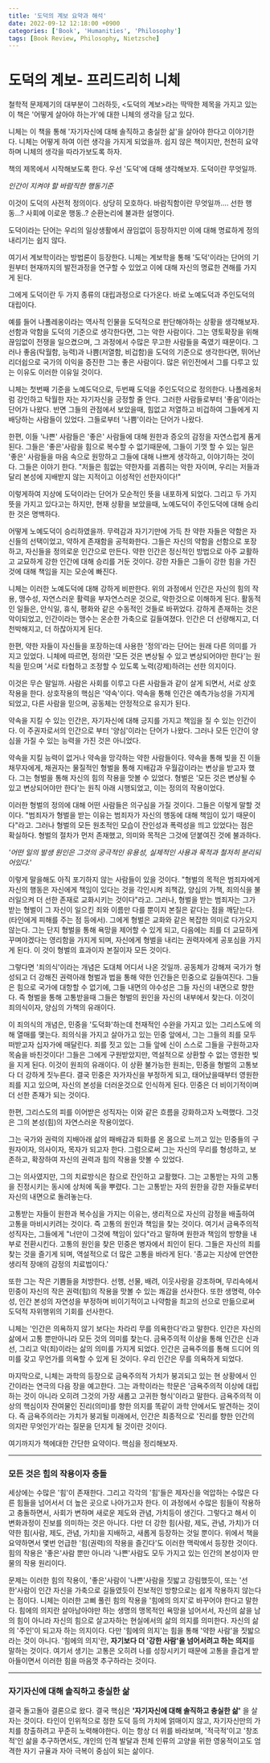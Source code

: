 ```yaml
---
title: '도덕의 계보 요약과 해석'
date: 2022-09-12 12:18:00 +0900
categories: ['Book', 'Humanities', 'Philosophy']
tags: [Book Review, Philosophy, Nietzsche]
---
```


# 도덕의 계보- 프리드리히 니체


철학적 문제제기의 대부분이 그러하듯, <도덕의 계보>라는 딱딱한 제목을 가지고 있는 이 책은 '어떻게 살아야 하는가'에 대한 니체의 생각을 담고 있다.

  

니체는 이 책을 통해 '자기자신에 대해 솔직하고 충실한 삶'을 살아야 한다고 이야기한다. 니체는 어떻게 하여 이런 생각을 가지게 되었을까. 쉽지 않은 책이지만, 천천히 요약하며 니체의 생각을 따라가보도록 하자.

  

책의 제목에서 시작해보도록 한다. 우선 '도덕'에 대해 생각해보자. 도덕이란 무엇일까.

*인간이 지켜야 할 바람직한 행동기준*

  

이것이 도덕의 사전적 정의이다. 상당히 모호하다. 바람직함이란 무엇일까.... 선한 행동...? 사회에 이로운 행동..? 순환논리에 불과한 설명이다.

도덕이라는 단어는 우리의 일상생활에서 끊임없이 등장하지만 이에 대해 명료하게 정의내리기는 쉽지 않다.

  

여기서 계보학이라는 방법론이 등장한다. 니체는 계보학을 통해 '도덕'이라는 단어의 기원부터 현재까지의 발전과정을 연구할 수 있었고 이에 대해 자신의 명료한 견해를 가지게 된다.

  

그에게 도덕이란 두 가지 종류의 대립과정으로 다가온다. 바로 노예도덕과 주인도덕의 대립이다.

  

예를 들어 나폴레옹이라는 역사적 인물을 도덕적으로 판단해야하는 상황을 생각해보자. 선함과 악함을 도덕의 기준으로 생각한다면, 그는 악한 사람이다. 그는 영토확장을 위해 끊임없이 전쟁을 일으켰으며, 그 과정에서 수많은 무고한 사람들을 죽였기 때문이다. 그러나 좋음(탁월함, 능력)과 나쁨(저열함, 비겁함)을 도덕의 기준으로 생각한다면, 뛰어난 리더쉽으로 국가의 이익을 증진한 그는 좋은 사람이다. 많은 위인전에서 그를 다루고 있는 이유도 이러한 이유일 것이다.

  

니체는 첫번째 기준을 노예도덕으로, 두번째 도덕을 주인도덕으로 정의한다. 나폴레옹처럼 강인하고 탁월한 자는 자기자신을 긍정할 줄 안다. 그러한 사람들로부터 '좋음'이라는 단어가 나왔다. 반면 그들의 관점에서 보았을때, 힘없고 저열하고 비겁하여 그들에게 지배당하는 사람들이 있었다. 그들로부터 '나쁨'이라는 단어가 나왔다.

  

한편, 이들 '나쁜' 사람들은 '좋은' 사람들에 대해 원한과 증오의 감정을 자연스럽게 품게 된다. 그들은 '좋은'사람을 힘으로 복수할 수 없기때문에, 그들이 기껏 할 수 있는 일은 '좋은' 사람들을 마음 속으로 원망하고 그들에 대해 나쁘게 생각하고, 이야기하는 것이다. 그들은 이야기 한다. "저들은 힘없는 약한자를 괴롭히는 악한 자이며, 우리는 저들과 달리 본성에 지배받지 않는 지적이고 이성적인 선한자이다!"

  

이렇게하여 지상에 도덕이라는 단어가 모순적인 뜻을 내포하게 되었다. 그리고 두 가지 뜻을 가지고 있다고는 하지만, 현재 상황을 보았을때, 노예도덕이 주인도덕에 대해 승리한 것은 명백하다.

  

어떻게 노예도덕이 승리하였을까. 무력감과 자기기만에 가득 찬 약한 자들은 약함은 자신들의 선택이었고, 약하게 존재함을 공적화한다. 그들은 자신의 약함을 선함으로 포장하고, 자신들을 정의로운 인간으로 만든다. 약한 인간은 정신적인 방법으로 아주 교활하고 교묘하게 강한 인간에 대해 승리를 거둔 것이다. 강한 자들은 그들이 강한 힘을 가진 것에 대해 책임을 지는 모순에 빠진다.

  

니체는 이러한 노예도덕에 대해 강하게 비판한다. 위의 과정에서 인간은 자신의 힘의 작용, 맹수성, 자연스러운 활력을 부자연스러운 것으로, 악한것으로 이해하게 된다. 활동적인 일들은, 안식일, 휴식, 평화와 같은 수동적인 것들로 바뀌었다. 강하게 존재하는 것은 악이되었고, 인간이라는 맹수는 온순한 가축으로 길들여졌다. 인간은 더 선량해지고, 더 천박해지고, 더 하찮아지게 된다.

  

한편, 약한 자들이 자신들을 포장하는데 사용한 '정의'라는 단어는 원래 다른 의미를 가지고 있었다. 니체에 따르면, 정의란 '모든 것은 변상될 수 있고 변상되어야만 한다'는 원칙을 믿으며 '서로 타협하고 조정할 수 있도록 노력(강제)하려는 선한 의지이다.

  

이것은 무슨 말일까. 사람은 사회를 이루고 다른 사람들과 같이 살게 되면서, 서로 상호작용을 한다. 상호작용의 핵심은 '약속'이다. 약속을 통해 인간은 예측가능성을 가지게 되었고, 다른 사람을 믿으며, 공동체는 안정적으로 유지가 된다.

  

약속을 지킬 수 있는 인간은, 자기자신에 대해 긍지를 가지고 책임을 질 수 있는 인간이다. 이 주권자로서의 인간으로 부터 '양심'이라는 단어가 나왔다. 그러나 모든 인간이 양심을 가질 수 있는 능력을 가진 것은 아니었다.

  

약속을 지킬 능력이 없거나 약속을 망각하는 약한 사람들이다. 약속을 통해 빚을 진 이들 채무자에게, 채권자는 물질적인 형벌을 통해 지배감과 우월감이라는 변상을 받고자 했다. 그는 형벌을 통해 자신의 힘의 작용을 맛볼 수 있었다. 형벌은 '모든 것은 변상될 수 있고 변상되어야만 한다'는 원칙 아래 시행되었고, 이는 정의의 작용이었다.

  

이러한 형벌의 정의에 대해 어떤 사람들은 의구심을 가질 것이다. 그들은 이렇게 말할 것이다. "범죄자가 형벌을 받는 이유는 범죄자가 자신의 행동에 대해 책임이 있기 때문이다"라고. 그러나 형벌의 모든 원초적인 모습이 잔인성과 폭력성을 띄고 있었다는 점은 확실하다. 형벌의 절차가 먼저 존재했고, 의미와 목적은 그것에 덛붙여진 것에 불과하다.

*'어떤 일의 발생 원인은 그것의 궁극적인 유용성, 실제적인 사용과 목적과 철저히 분리되어있다.'*

  

이렇게 말을해도 아직 포기하지 않는 사람들이 있을 것이다. "형벌의 목적은 범죄자에게 자신의 행동은 자신에게 책임이 있다는 것을 각인시켜 죄책감, 양심의 가책, 죄의식을 불러일으켜 더 선한 존재로 교화시키는 것이다"라고. 그러나, 형벌을 받는 범죄자는 그가 받는 형벌이 그 자신이 일으킨 죄와 이름만 다를 뿐이지 본질은 같다는 점을 깨닫는다. (타인에게 피해를 주는 점 등에서). 그에게 형벌은 교화와 같은 복잡한 의미로 다가오지 않는다. 그는 단지 형벌을 통해 욕망을 제어할 수 있게 되고, 다음에는 죄를 더 교묘하게 꾸며야겠다는 영리함을 가지게 되며, 자신에게 형벌을 내리는 권력자에게 공포심을 가지게 된다. 이 것이 형벌의 효과이자 본질이자 모든 것이다.

  

그렇다면 '죄의식'이라는 개념은 도대체 어디서 나온 것일까. 공동체가 강해져 국가가 형성되고 더 강해진 권력아래 형벌과 법을 통해 약한 인간들은 민중으로 길들여진다. 그들은 힘으로 국가에 대항할 수 없기에, 그들 내면의 야수성은 그들 자신의 내면으로 향한다. 즉 형벌을 통해 고통받을때 그들은 형벌의 원인을 자신의 내부에서 찾는다. 이것이 죄의식이자, 양심의 가책의 유래이다.

  

이 죄의식의 개념은, 민중을 '도덕화'하는데 천재적인 수완을 가지고 있는 그리스도에 의해 열매를 맺는다. 죄의식을 가지고 살아가고 있는 민중 앞에서, 그는 그들의 죄를 모두 떠받고자 십자가에 매달린다. 죄를 짓고 있는 그들 앞에 신이 스스로 그들을 구원하고자 목숨을 바친것이다! 그들은 그에게 구원받았지만, 역설적으로 상환할 수 없는 영원한 빚을 지게 된다. 이것이 원죄의 유래이다. 이 상환 불가능한 원죄는, 민중을 형벌의 고통보다 더 강하게 짓누른다. 결국 민중은 자가자신을 부정하게 되고, 태어났을때부터 영원한 죄를 지고 있으며, 자신의 본성을 더러운것으로 인식하게 된다. 민중은 더 비이기적이며 더 선한 존재가 되는 것이다.

  

한편, 그리스도의 피를 이어받은 성직자는 이와 같은 흐름을 강화하고자 노력했다. 그것은 그의 본성(힘)의 자연스러운 작용이었다.

  

그는 국가와 권력의 지배아래 삶의 패배감과 퇴화를 온 몸으로 느끼고 있는 민중들의 구원자이자, 의사이자, 목자가 되고자 한다. 그럼으로써 그는 자신의 무리를 형성하고, 보존하고, 확장하여 자신의 권력과 힘의 작용을 맛볼 수 있었다.

  

그는 의사였지만, 그의 치료방식은 참으로 잔인하고 교활했다. 그는 고통받는 자의 고통을 진정시키는 동시에 상처에 독을 뿌렸다. 그는 고통받는 자의 원한을 강한 자들로부터 자신의 내면으로 돌려놓는다.

  

고통받는 자들이 원한과 복수심을 가지는 이유는, 생리적으로 자신의 감정을 배출하여 고통을 마비시키려는 것이다. 즉 고통의 원인과 책임을 찾는 것이다. 여기서 금욕주의적 성직자는, 그들에게 "너만이 그것에 책임이 있다"라고 말하며 원한과 책임의 방향을 내부로 전환시킨다. 고통의 원인을 찾은 민중은 병자에서 죄인이 된다. 그들은 자신의 죄를 찾는 것을 즐기게 되며, 역설적으로 더 많은 고통을 바라게 된다. '종교는 지상에 만연한 생리적 장애의 감정의 치료법이다.'

  

또한 그는 작은 기쁨들을 처방한다. 선행, 선물, 배려, 이웃사랑을 강조하며, 무리속에서 민중이 자신의 작은 권력(힘)의 작용을 맛볼 수 있는 쾌감을 선사한다. 또한 생명력, 야수성, 인간 본성의 자연성을 부정하며 비이기적이고 나약함을 최고의 선으로 만듦으로써 도덕적 자위행위의 기회를 선사한다.

  

니체는 '인간은 의욕하지 않기 보다는 차라리 무를 의욕한다'라고 말한다. 인간은 자신의 삶에서 고통 뿐만아니라 모든 것의 의미를 찾는다. 금욕주의적 이상을 통해 인간은 신과 선, 그리고 악(죄)이라는 삶의 의미를 가지게 되었다. 인간은 금욕주의를 통해 드디어 의미를 갖고 무언가를 의욕할 수 있게 된 것이다. 우리 인간은 무를 의욕하게 되었다.

  

마지막으로, 니체는 과학의 등장으로 금욕주의적 가치가 붕괴되고 있는 현 상황에서 인간이라는 연극의 다음 장을 예고한다. 그는 과학이라는 학문은 '금욕주의적 이상에 대립하는 것이 아니라 오히려 그것의 가장 새롭고 고귀한 형식'이라고 말한다. 금욕주의적 이상의 핵심이자 잔여물인 진리(의미)를 향한 의지를 똑같이 과학 안에서도 발견하는 것이다. 즉 금욕주의라는 가치가 붕괴될 미래에서, 인간은 최종적으로 '진리를 향한 인간의 의지란 무엇인가'라는 질문을 던지게 될 것이란 것이다.

  

여기까지가 책에대한 간단한 요약이다. 핵심을 정리해보자.

---

### 모든 것은 힘의 작용이자 충돌
세상에는 수많은 '힘'이 존재한다. 그리고 각각의 '힘'들은 제자신을 억압하는 수많은 다른 힘들을 넘어서서 더 높은 곳으로 나아가고자 한다. 이 과정에서 수많은 힘들이 작용하고 충돌하면서, 사회가 변하며 새로운 제도와 관념, 가치등이 생긴다. 그렇다고 해서 이 변화과정이 진보를 의미하는 것은 아니다. 다만 더 강한 힘(사람, 제도, 관념, 가치)가 더 약한 힘(사람, 제도, 관념, 가치)을 지배하고, 새롭게 등장하는 것일 뿐이다. 위에서 책을 요약하면서 몇번 언급한 '힘(권력)의 작용을 즐긴다'도 이러한 맥락에서 등장한 것이다. 힘의 작용은 '좋은'사람 뿐만 아니라 '나쁜'사람도 모두 가지고 있는 인간의 본성이자 만물의 작용 원리이다. 




문제는 이러한 힘의 작용이, '좋은'사람이 '나쁜'사람을 짓밟고 강림했듯이, 또는 '선한'사람이 인간 자신을 가축으로 길들였듯이 진보적인 방향으로는 쉽게 작용하지 않는다는 점이다. 니체는 이러한 고삐 풀린 힘의 작용을 '힘에의 의지'로 바꾸어야 한다고 말한다. 힘에의 의지란 살아남아야만 하는 생명의 맹목적인 욕망을 넘어서서, 자신의 삶을 남의 힘이 아니라 자신의 힘으로 살고자하는 현실에서의 삶의 의지를 의미한다. 자신의 삶의 '주인'이 되고자 하는 의지이다. 다만 '힘에의 의지'는 힘을 통해 '약한 사람'을 짓밟으라는 것이 아니다. '힘에의 의지'란, **자기보다 더 '강한 사람'을 넘어서려고 하는 의지**를 말하는 것이다. 여기서 생기는 고통은 오히려 나를 성장시키기 때문에 고통을 즐겁게 받아들이면서 이러한 힘을 마음껏 추구하라는 것이다.


---

### 자기자신에 대해 솔직하고 충실한 삶
결국 돌고돌아 결론으로 왔다. 결국 핵심은 **'자기자신에 대해 솔직하고 충실한 삶'** 을 살자는 것이다. 타인이 인위적으로 정한 도덕 등의 가치에 얽매이지 않고, 자기자신만의 가치를 창출하려고 꾸준히 노력해야한다. 이는 항상 더 위를 바라보며, '적극적'이고 '창조적'인 삶을 추구하면서도, 개인의 인격 발달과 전체 인류의 고양을 위한 영웅적이고도 엄격한 자기 규율과 자아 극복이 중심이 되는 삶이다. 